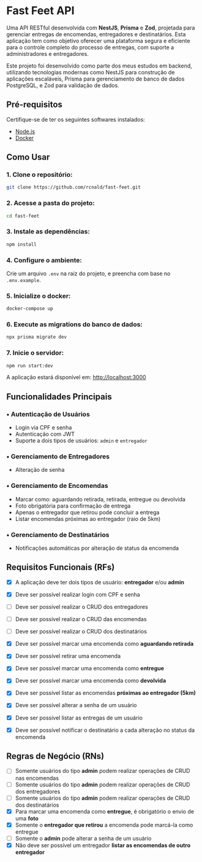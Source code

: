 # Fast Feet API

Uma API RESTful desenvolvida com **NestJS**, **Prisma** e **Zod**, projetada para gerenciar entregas de encomendas, entregadores e destinatários. Esta aplicação tem como objetivo oferecer uma plataforma segura e eficiente para o controle completo do processo de entregas, com suporte a administradores e entregadores.

Este projeto foi desenvolvido como parte dos meus estudos em backend, utilizando tecnologias modernas como NestJS para construção de aplicações escaláveis, Prisma para gerenciamento de banco de dados PostgreSQL, e Zod para validação de dados.

## Pré-requisitos

Certifique-se de ter os seguintes softwares instalados:

- [Node.js](https://nodejs.org/)
- [Docker](https://www.docker.com/)

## Como Usar

### 1. Clone o repositório:
```bash
git clone https://github.com/rcnald/fast-feet.git
```

### 2. Acesse a pasta do projeto:
```bash
cd fast-feet
```

### 3. Instale as dependências:
```bash
npm install
```

### 4. Configure o ambiente:
Crie um arquivo `.env` na raiz do projeto, e preencha com base no `.env.example`.

### 5. Inicialize o docker:
```bash
docker-compose up 
```

### 6. Execute as migrations do banco de dados:
```bash
npx prisma migrate dev
```

### 7. Inicie o servidor:
```bash
npm run start:dev
```

A aplicação estará disponível em: [http://localhost:3000](http://localhost:3000)


##  Funcionalidades Principais

### • Autenticação de Usuários
- Login via CPF e senha
- Autenticação com JWT
- Suporte a dois tipos de usuários: `admin` e `entregador`

### • Gerenciamento de Entregadores
- Alteração de senha

### • Gerenciamento de Encomendas
- Marcar como: aguardando retirada, retirada, entregue ou devolvida
- Foto obrigatória para confirmação de entrega
- Apenas o entregador que retirou pode concluir a entrega
- Listar encomendas próximas ao entregador (raio de 5km)

### • Gerenciamento de Destinatários
- Notificações automáticas por alteração de status da encomenda


## Requisitos Funcionais (RFs)

- [x] A aplicação deve ter dois tipos de usuário: **entregador** e/ou **admin**
- [x] Deve ser possível realizar login com CPF e senha
- [ ] Deve ser possível realizar o CRUD dos entregadores
- [ ] Deve ser possível realizar o CRUD das encomendas
- [ ] Deve ser possível realizar o CRUD dos destinatários
- [x] Deve ser possível marcar uma encomenda como **aguardando retirada**
- [x] Deve ser possível retirar uma encomenda
- [x] Deve ser possível marcar uma encomenda como **entregue**
- [x] Deve ser possível marcar uma encomenda como **devolvida**
- [x] Deve ser possível listar as encomendas **próximas ao entregador (5km)**
- [x] Deve ser possível alterar a senha de um usuário
- [x] Deve ser possível listar as entregas de um usuário
- [x] Deve ser possível notificar o destinatário a cada alteração no status da encomenda


## Regras de Negócio (RNs)

- [ ] Somente usuários do tipo **admin** podem realizar operações de CRUD nas encomendas
- [ ] Somente usuários do tipo **admin** podem realizar operações de CRUD dos entregadores
- [ ] Somente usuários do tipo **admin** podem realizar operações de CRUD dos destinatários
- [x] Para marcar uma encomenda como **entregue**, é obrigatório o envio de uma **foto**
- [x] Somente o **entregador que retirou** a encomenda pode marcá-la como entregue
- [ ] Somente o **admin** pode alterar a senha de um usuário
- [x] Não deve ser possível um entregador **listar as encomendas de outro entregador**
